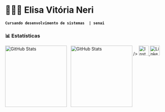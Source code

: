 
 ##
 # 👩🏻‍💻 Elisa Vitória Neri

**`Cursando desenvolvimento de sistemas  | senai`**


### 📊 Estatísticas

<p>
  <img 
    align="left" 
    alt="GitHub Stats" 
    height="200" 
    style="padding-right: 10px;" 
    src="https://github-readme-stats.vercel.app/api?username=vitoriadevsz&show_icons=true&theme=tokyonight&include_all_commits=true&locale=pt-br" 
  />

<img 
      align="left" 
      alt="GitHub Stats" 
      height="200" 
      src="https://github-readme-stats.vercel.app/api/top-langs/?username=vitoriadevsz&theme=tokyonight&layout=compact&custom_title=Tecnologias&langs_count=9" 
  />

</p>
    />
    <a href="https://www.instagram.com/viitoriasz7_/" target="_blank" rel="noopener noreferrer">
  <img src="https://cdn.jsdelivr.net/gh/devicons/devicon/icons/instagram/instagram-original.svg" alt="Instagram" width="32" height="32" />
</a>
<a href="https://www.linkedin.com/in/elisa-vit%C3%B3ria-neri-9468972ab/" target="_blank" rel="noopener noreferrer">
  <img src="https://cdn.jsdelivr.net/gh/devicons/devicon/icons/linkedin/linkedin-original.svg" alt="LinkedIn" width="32" height="32" />
</a>

